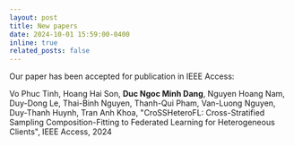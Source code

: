 ```yaml
---
layout: post
title: New papers
date: 2024-10-01 15:59:00-0400
inline: true
related_posts: false
---
```


Our paper has been accepted for publication in IEEE Access:

Vo Phuc Tinh, Hoang Hai Son, **Duc Ngoc Minh Dang**, Nguyen Hoang Nam, Duy-Dong Le, Thai-Binh Nguyen, Thanh-Qui Pham, Van-Luong Nguyen, Duy-Thanh Huynh, Tran Anh Khoa, "CroSSHeteroFL: Cross-Stratified Sampling Composition-Fitting to Federated Learning for Heterogeneous Clients", IEEE Access, 2024

